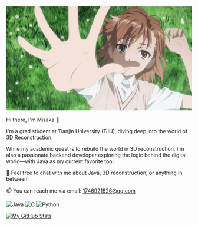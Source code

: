 <p align="center">
  <img src="https://github.com/Awanyyy/Awanyyy/blob/main/misaka_mikoto.png?raw=true" alt="Misaka Mikoto" width="800"/>
</p>
Hi there, I'm Misaka 👋

I'm a grad student at Tianjin University (TJU), diving deep into the world of 3D Reconstruction.

While my academic quest is to rebuild the world in 3D reconstruction, I'm also a passionate backend developer exploring the logic behind the digital world—with Java as my current favorite tool.

💬 Feel free to chat with me about Java, 3D reconstruction, or anything in between!

📫 You can reach me via email: 1746921826@qq.com

<p align="left"> 
  <img src="https://img.shields.io/badge/Java-007396?style=for-the-badge&logo=java&logoColor=white" alt="Java"/>
  <img src="https://img.shields.io/badge/C-00599C?style=for-the-badge&logo=c&logoColor=white" alt="C"/>
  <img src="https://img.shields.io/badge/Python-3776AB?style=for-the-badge&logo=python&logoColor=white" alt="Python"/>
</p>

[![My GitHub Stats](https://github-readme-stats.vercel.app/api?username=Awanyyy)](https://github.com/anuraghazra/github-readme-stats)
